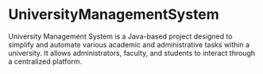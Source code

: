 # UniversityManagementSystem
University Management System is a Java-based project designed to simplify and automate various academic and administrative tasks within a university. It allows administrators, faculty, and students to interact through a centralized platform.
